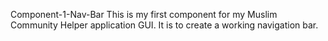 Component-1-Nav-Bar
This is my first component for my Muslim Community Helper application GUI. It is to create a working navigation bar.
